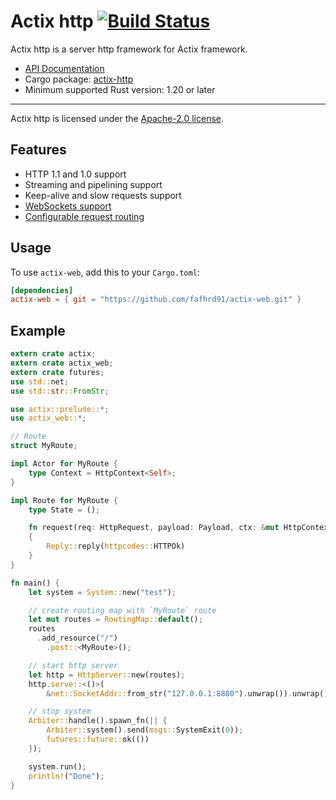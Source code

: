 # Actix http [![Build Status](https://travis-ci.org/fafhrd91/actix-http.svg?branch=master)](https://travis-ci.org/fafhrd91/actix-http)

Actix http is a server http framework for Actix framework.

* [API Documentation](http://fafhrd91.github.io/actix-web/actix_web/)
* Cargo package: [actix-http](https://crates.io/crates/actix-http)
* Minimum supported Rust version: 1.20 or later

---

Actix http is licensed under the [Apache-2.0 license](http://opensource.org/licenses/APACHE-2.0).

## Features

  * HTTP 1.1 and 1.0 support
  * Streaming and pipelining support
  * Keep-alive and slow requests support
  * [WebSockets support](https://fafhrd91.github.io/actix-web/actix_web/ws/index.html)
  * [Configurable request routing](https://fafhrd91.github.io/actix-web/actix_web/struct.RoutingMap.html)

## Usage

To use `actix-web`, add this to your `Cargo.toml`:

```toml
[dependencies]
actix-web = { git = "https://github.com/fafhrd91/actix-web.git" }
```

## Example

```rust
extern crate actix;
extern crate actix_web;
extern crate futures;
use std::net;
use std::str::FromStr;

use actix::prelude::*;
use actix_web::*;

// Route
struct MyRoute;

impl Actor for MyRoute {
    type Context = HttpContext<Self>;
}

impl Route for MyRoute {
    type State = ();

    fn request(req: HttpRequest, payload: Payload, ctx: &mut HttpContext<Self>) -> Reply<Self>
    {
        Reply::reply(httpcodes::HTTPOk)
    }
}

fn main() {
    let system = System::new("test");

    // create routing map with `MyRoute` route
    let mut routes = RoutingMap::default();
    routes
      .add_resource("/")
        .post::<MyRoute>();

    // start http server
    let http = HttpServer::new(routes);
    http.serve::<()>(
        &net::SocketAddr::from_str("127.0.0.1:8880").unwrap()).unwrap();

    // stop system
    Arbiter::handle().spawn_fn(|| {
        Arbiter::system().send(msgs::SystemExit(0));
        futures::future::ok(())
    });

    system.run();
    println!("Done");
}
```

